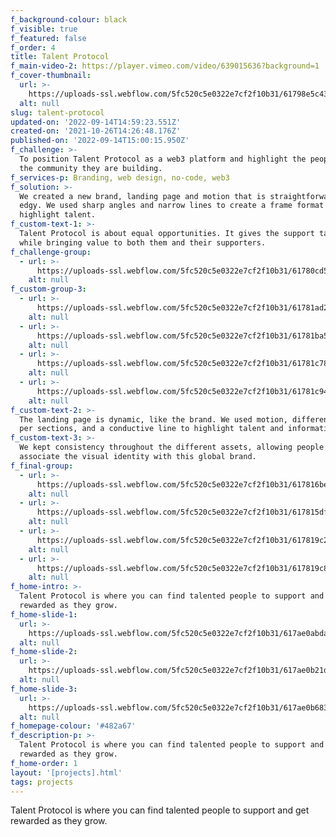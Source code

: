 ```yaml
---
f_background-colour: black
f_visible: true
f_featured: false
f_order: 4
title: Talent Protocol
f_main-video-2: https://player.vimeo.com/video/639015636?background=1
f_cover-thumbnail:
  url: >-
    https://uploads-ssl.webflow.com/5fc520c5e0322e7cf2f10b31/61798e5c43a882e8ed988759_tp-main-img.png
  alt: null
slug: talent-protocol
updated-on: '2022-09-14T14:59:23.551Z'
created-on: '2021-10-26T14:26:48.176Z'
published-on: '2022-09-14T15:00:15.950Z'
f_challenge: >-
  To position Talent Protocol as a web3 platform and highlight the people and
  the community they are building.
f_services-p: Branding, web design, no-code, web3
f_solution: >-
  We created a new brand, landing page and motion that is straightforward and
  edgy. We used sharp angles and narrow lines to create a frame format to
  highlight talent.
f_custom-text-1: >-
  Talent Protocol is about equal opportunities. It gives the support talent need
  while bringing value to both them and their supporters.
f_challenge-group:
  - url: >-
      https://uploads-ssl.webflow.com/5fc520c5e0322e7cf2f10b31/61780cd55641c239a7fec430_tp-mockup.png
    alt: null
f_custom-group-3:
  - url: >-
      https://uploads-ssl.webflow.com/5fc520c5e0322e7cf2f10b31/61781ad29452c9cc6c9b6d08_tp-logo.svg
    alt: null
  - url: >-
      https://uploads-ssl.webflow.com/5fc520c5e0322e7cf2f10b31/61781ba5d84892986226015a_tp-social.png
    alt: null
  - url: >-
      https://uploads-ssl.webflow.com/5fc520c5e0322e7cf2f10b31/61781c782fbf5e19f7486ecf_tp-motion.png
    alt: null
  - url: >-
      https://uploads-ssl.webflow.com/5fc520c5e0322e7cf2f10b31/61781c94d168dc4120340b33_tp-last-image.svg
    alt: null
f_custom-text-2: >-
  The landing page is dynamic, like the brand. We used motion, different colours
  per sections, and a conductive line to highlight talent and information.
f_custom-text-3: >-
  We kept consistency throughout the different assets, allowing people to
  associate the visual identity with this global brand.
f_final-group:
  - url: >-
      https://uploads-ssl.webflow.com/5fc520c5e0322e7cf2f10b31/617816be66fb643b26629ff2_tp-screen3.png
    alt: null
  - url: >-
      https://uploads-ssl.webflow.com/5fc520c5e0322e7cf2f10b31/617815df8a0e584a0ec592ba_tp-screen2.png
    alt: null
  - url: >-
      https://uploads-ssl.webflow.com/5fc520c5e0322e7cf2f10b31/617819c25641c26df5ff0bd6_tp-mobile.png
    alt: null
  - url: >-
      https://uploads-ssl.webflow.com/5fc520c5e0322e7cf2f10b31/617819c8d848920b7d25feae_tp-screen4.png
    alt: null
f_home-intro: >-
  Talent Protocol is where you can find talented people to support and get
  rewarded as they grow.
f_home-slide-1:
  url: >-
    https://uploads-ssl.webflow.com/5fc520c5e0322e7cf2f10b31/617ae0abda9be96a2d2ba281_TP%20-%20CASE1.png
  alt: null
f_home-slide-2:
  url: >-
    https://uploads-ssl.webflow.com/5fc520c5e0322e7cf2f10b31/617ae0b21d3f3e3be542da6d_TP%20-%20CASE2.png
  alt: null
f_home-slide-3:
  url: >-
    https://uploads-ssl.webflow.com/5fc520c5e0322e7cf2f10b31/617ae0b683c23bd268f81f0e_TP%20-%20CASE3.png
  alt: null
f_homepage-colour: '#482a67'
f_description-p: >-
  Talent Protocol is where you can find talented people to support and get
  rewarded as they grow.
f_home-order: 1
layout: '[projects].html'
tags: projects
---
```


Talent Protocol is where you can find talented people to support and get rewarded as they grow.

